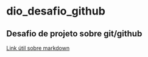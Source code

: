 # dio_desafio_github
## Desafio de projeto sobre git/github
[Link útil sobre markdown](https://docs.pipz.com/central-de-ajuda/learning-center/guia-basico-de-markdown#open)
